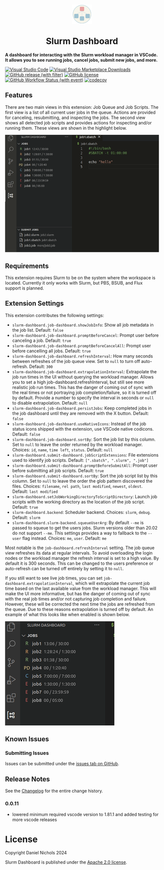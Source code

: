 <p align="center"><img align="center" width="64" src="./images/icon.png"/></p>
<h1 align="center">Slurm Dashboard</h1>

<b>A dashboard for interacting with the Slurm workload manager in VSCode. It allows
you to see running jobs, cancel jobs, submit new jobs, and more.</b>

[![Visual Studio Code](https://img.shields.io/badge/--007ACC?logo=visual%20studio%20code&logoColor=ffffff)](https://marketplace.visualstudio.com/items?itemName=danielnichols.slurm-dashboard)&nbsp;[![Visual Studio Marketplace Downloads](https://img.shields.io/visual-studio-marketplace/d/danielnichols.slurm-dashboard)](https://marketplace.visualstudio.com/items?itemName=danielnichols.slurm-dashboard)&nbsp;[![GitHub release (with filter)](https://img.shields.io/github/v/release/Dando18/slurm-dashboard)](https://github.com/Dando18/slurm-dashboard/releases)&nbsp;[![GitHub license](https://badgen.net/github/license/Dando18/slurm-dashboard)](https://github.com/Dando18/slurm-dashboard/blob/main/LICENSE)&nbsp;[![GitHub Workflow Status (with event)](https://img.shields.io/github/actions/workflow/status/Dando18/slurm-dashboard/.github%2Fworkflows%2Fci.yaml?logo=github&label=ci)](https://github.com/Dando18/slurm-dashboard/actions/workflows/ci.yaml)&nbsp;[![codecov](https://codecov.io/gh/Dando18/slurm-dashboard/graph/badge.svg?token=8A3X8EB2L9)](https://codecov.io/gh/Dando18/slurm-dashboard)

## Features

There are two main views in this extension: Job Queue and Job Scripts. The first
view is a list of all current user jobs in the queue. Actions are provided for
canceling, resubmitting, and inspecting the jobs. The second view shows all
detected job scripts and provides actions for inspecting and/or running them.
These views are shown in the highlight below.

![Overview](images/overview.gif)

## Requirements

This extension requires Slurm to be on the system where the workspace is
located. Currently it only works with Slurm, but PBS, BSUB, and Flux support is
planned.

## Extension Settings

This extension contributes the following settings:

-   `slurm-dashboard.job-dashboard.showJobInfo`: Show all job metadata in the
    job list. Default: `false`
-   `slurm-dashboard.job-dashboard.promptBeforeCancel`: Prompt user before
    canceling a job. Default: `true`
-   `slurm-dashboard.job-dashboard.promptBeforeCancelAll`: Prompt user before
    cancelling all jobs. Default: `true`
-   `slurm-dashboard.job-dashboard.refreshInterval`: How many seconds between
    refreshes of the job queue view. Set to `null` to turn off auto-refresh.
    Default: `300`
-   `slurm-dashboard.job-dashboard.extrapolationInterval`: Extrapolate the job
    run times in the UI without querying the workload manager. Allows you to set
    a high job-dashboard.refreshInterval, but still see more realistic job run
    times. This has the danger of coming out of sync with the real times or not
    portraying job completion/failure, so it is turned off by default. Provide a
    number to specify the interval in seconds or `null` to disable
    extrapolation. Default: `null`
-   `slurm-dashboard.job-dashboard.persistJobs`: Keep completed jobs in the job
    dashboard until they are removed with the X button. Default: `false`
-   `slurm-dashboard.job-dashboard.useNativeIcons`: Instead of the job status
    icons shipped with the extension, use VSCode native codicons. Default:
    `false`
-   `slurm-dashboard.job-dashboard.sortBy`: Sort the job list by this column.
    Set to `null` to leave the order returned by the workload manager. Choices:
    `id`, `name`, `time left`, `status`. Default: `null`
-   `slurm-dashboard.submit-dashboard.jobScriptExtensions`: File extensions used
    to identify job scripts. Default: `[".sbatch", ".slurm", ".job"]`
-   `slurm-dashboard.submit-dashboard.promptBeforeSubmitAll`: Prompt user before
    submitting all job scripts. Default: `true`
-   `slurm-dashboard.submit-dashboard.sortBy`: Sort the job script list by this
    column. Set to `null` to leave the order the glob pattern discovered the
    files. Choices: `filename`, `rel path`, `last modified`, `newest`, `oldest`.
    Default: `last modified`
-   `slurm-dashboard.setJobWorkingDirectoryToScriptDirectory`: Launch job
    scripts with the working directory as the location of the job script.
    Default: `true`
-   `slurm-dashboard.backend`: Scheduler backend. Choices: `slurm`, `debug`.
    Default: `slurm`
-   `slurm-dashboard.slurm-backend.squeueUserArg`: By default `--me` is passed
    to squeue to get the users jobs. Slurm versions older than 20.02 do not
    support `--me`. This settings provides a way to fallback to the `--user`
    flag instead. Choices: `me`, `user`. Default: `me`

Most notable is the `job-dashboard.refreshInterval` setting. The job queue view
refreshes its data at regular intervals. To avoid overloading the login nodes or
the workload manager the refresh interval is set to a high value. By default it
is 300 seconds. This can be changed to the users preference or auto-refresh can
be turned off entirely by setting it to `null`.

If you still want to see live job times, you can set
`job-dashboard.extrapolationInterval`, which will extrapolate the current job
time based on the last available value from the workload manager. This will make
the UI more informative, but has the danger of coming out of sync with the real
job times and/or not capturing job completion and failure. However, these will
be corrected the next time the jobs are refreshed from the queue. Due to these
reasons extrapolation is turned off by default. An example of what this looks
like when enabled is shown below.

![Time Extrapolation Example Gif](images/time-extrapolate-example.gif)

## Known Issues

### Submitting Issues

Issues can be submitted under the [issues tab on GitHub](https://github.com/Dando18/slurm-dashboard/issues).

## Release Notes

See the [Changelog](/CHANGELOG.md) for the entire change history.

### 0.0.11

-   lowered minimum required vscode version to 1.81.1 and added testing for more
    vscode releases

# License

Copyright Daniel Nichols 2024

Slurm Dashboard is published under the [Apache 2.0 license](/LICENSE).
